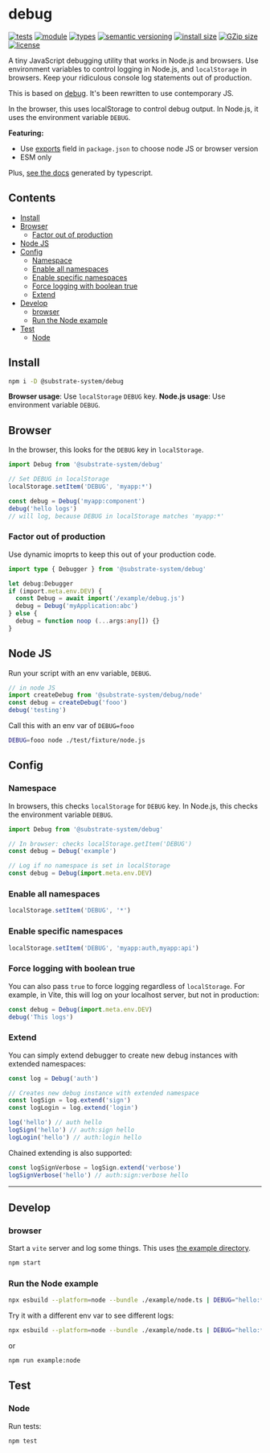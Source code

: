 # debug
[![tests](https://img.shields.io/github/actions/workflow/status/substrate-system/debug/nodejs.yml?style=flat-square)](https://github.com/substrate-system/debug/actions/workflows/nodejs.yml)
[![module](https://img.shields.io/badge/module-ESM-blue?style=flat-square)](README.md)
[![types](https://img.shields.io/npm/types/@substrate-system/debug?style=flat-square)](README.md)
[![semantic versioning](https://img.shields.io/badge/semver-2.0.0-blue?logo=semver&style=flat-square)](https://semver.org/)
[![install size](https://flat.badgen.net/packagephobia/install/@substrate-system/debug)](https://packagephobia.com/result?p=@substrate-system/debug)
[![GZip size](https://flat.badgen.net/bundlephobia/minzip/@substrate-system/web-component)](https://bundlephobia.com/package/@substrate-system/web-component)
[![license](https://img.shields.io/badge/license-Big_Time-blue?style=flat-square)](LICENSE)


A tiny JavaScript debugging utility that works in Node.js and browsers.
Use environment variables to control logging in Node.js, and `localStorage`
in browsers. Keep your ridiculous console log statements out of production.

This is based on [debug](https://github.com/debug-js/debug).
It's been rewritten to use contemporary JS.

In the browser, this uses localStorage to control debug output.
In Node.js, it uses the environment variable `DEBUG`.

**Featuring:**
* Use [exports](https://github.com/substrate-system/debug/blob/main/package.json#L31)
  field in `package.json` to choose node JS or browser version
* ESM only

Plus, [see the docs](https://substrate-system.github.io/debug/)
generated by typescript.

## Contents

<!-- toc -->

- [Install](#install)
- [Browser](#browser)
  * [Factor out of production](#factor-out-of-production)
- [Node JS](#node-js)
- [Config](#config)
  * [Namespace](#namespace)
  * [Enable all namespaces](#enable-all-namespaces)
  * [Enable specific namespaces](#enable-specific-namespaces)
  * [Force logging with boolean true](#force-logging-with-boolean-true)
  * [Extend](#extend)
- [Develop](#develop)
  * [browser](#browser)
  * [Run the Node example](#run-the-node-example)
- [Test](#test)
  * [Node](#node)

<!-- tocstop -->

## Install

```sh
npm i -D @substrate-system/debug
```

**Browser usage**: Use `localStorage` `DEBUG` key.
**Node.js usage**: Use environment variable `DEBUG`.

## Browser

In the browser, this looks for the `DEBUG` key in `localStorage`.

```js
import Debug from '@substrate-system/debug'

// Set DEBUG in localStorage
localStorage.setItem('DEBUG', 'myapp:*')

const debug = Debug('myapp:component')
debug('hello logs')
// will log, because DEBUG in localStorage matches 'myapp:*'
```

### Factor out of production

Use dynamic imoprts to keep this out of your production code.

```ts
import type { Debugger } from '@substrate-system/debug'

let debug:Debugger
if (import.meta.env.DEV) {
  const Debug = await import('/example/debug.js')
  debug = Debug('myApplication:abc')
} else {
  debug = function noop (...args:any[]) {}
}
```


## Node JS
Run your script with an env variable, `DEBUG`.

```js
// in node JS
import createDebug from '@substrate-system/debug/node'
const debug = createDebug('fooo')
debug('testing')
```

Call this with an env var of `DEBUG=fooo`
```sh
DEBUG=fooo node ./test/fixture/node.js
```

## Config

### Namespace
In browsers, this checks `localStorage` for `DEBUG` key. In Node.js, this checks
the environment variable `DEBUG`.

```js
import Debug from '@substrate-system/debug'

// In browser: checks localStorage.getItem('DEBUG')
const debug = Debug('example')

// Log if no namespace is set in localStorage
const debug = Debug(import.meta.env.DEV)
```

### Enable all namespaces

```js
localStorage.setItem('DEBUG', '*')
```

### Enable specific namespaces
```js
localStorage.setItem('DEBUG', 'myapp:auth,myapp:api')
```

### Force logging with boolean true

You can also pass `true` to force logging regardless of `localStorage`.
For example, in Vite, this will log on your localhost server, but not
in production:

```js
const debug = Debug(import.meta.env.DEV)
debug('This logs')
```

### Extend

You can simply extend debugger to create new debug instances with extended namespaces:

```js
const log = Debug('auth')

// Creates new debug instance with extended namespace
const logSign = log.extend('sign')
const logLogin = log.extend('login')

log('hello') // auth hello
logSign('hello') // auth:sign hello  
logLogin('hello') // auth:login hello
```

Chained extending is also supported:

```js
const logSignVerbose = logSign.extend('verbose')
logSignVerbose('hello') // auth:sign:verbose hello
```

------------------------------------------------------------------


## Develop

### browser
Start a `vite` server and log some things. This uses
[the example directory](./example/).

```sh
npm start
```

### Run the Node example

```sh
npx esbuild --platform=node --bundle ./example/node.ts | DEBUG="hello:*" node
```

Try it with a different env var to see different logs:

```sh
npx esbuild --platform=node --bundle ./example/node.ts | DEBUG="hello:*,abc123:*" node
```


or

```sh
npm run example:node
```


## Test

### Node

Run tests:

```sh
npm test
```
